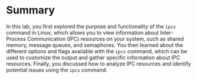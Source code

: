 # Summary

In this lab, you first explored the purpose and functionality of the `ipcs` command in Linux, which allows you to view information about Inter-Process Communication (IPC) resources on your system, such as shared memory, message queues, and semaphores. You then learned about the different options and flags available with the `ipcs` command, which can be used to customize the output and gather specific information about IPC resources. Finally, you discussed how to analyze IPC resources and identify potential issues using the `ipcs` command.
